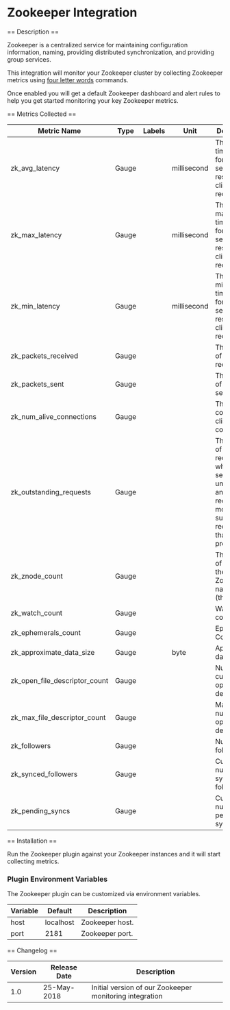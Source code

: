 Zookeeper Integration
=====================

== Description ==

Zookeeper is a centralized service for maintaining configuration information, naming, providing distributed synchronization, and providing group services.

This integration will monitor your Zookeeper cluster by collecting Zookeeper metrics using [four letter words](http://zookeeper.apache.org/doc/r3.4.12/zookeeperAdmin.html#sc_zkCommands) commands.

Once enabled you will get a default Zookeeper dashboard and alert rules to help you get started monitoring your key Zookeeper metrics.

== Metrics Collected ==

| Metric Name                 |Type |Labels|Unit       |Description                                                             |
|-----------------------------|-----|------|-----------|-------------------------------------------------------------------------------------------------------------------------|
|zk_avg_latency               |Gauge|      |millisecond|The average time it takes for the server to respond to a client request.                                                 |
|zk_max_latency               |Gauge|      |millisecond|The maximum time it takes for the server to respond to a client request.                                                 |
|zk_min_latency               |Gauge|      |millisecond|The minimum time it takes for the server to respond to a client request.                                                 |
|zk_packets_received          |Gauge|      |           |The number of packets received.                                                                                          |
|zk_packets_sent              |Gauge|      |           |The number of packets sent.                                                                                              |
|zk_num_alive_connections     |Gauge|      |           |The total count of client connections.                                                                                   |
|zk_outstanding_requests      |Gauge|      |           |The number of queued requests when the server is under load and is receiving more sustained requests than it can process.|
|zk_znode_count               |Gauge|      |           |The number of znodes in the ZooKeeper namespace (the data).                                                              |
|zk_watch_count               |Gauge|      |           |Watch count.                                                                                                             |
|zk_ephemerals_count          |Gauge|      |           |Ephemerals Count.                                                                                                        |
|zk_approximate_data_size     |Gauge|      |byte       |Approximate data size.                                                                                                   |
|zk_open_file_descriptor_count|Gauge|      |           |Number of currently open file descriptors.                                                                               |
|zk_max_file_descriptor_count |Gauge|      |           |Maximum number of open file descriptors.                                                                                 |
|zk_followers                 |Gauge|      |           |Number of followers.                                                                                                     |
|zk_synced_followers          |Gauge|      |           |Current number of synced followers.                                                                                      |
|zk_pending_syncs             |Gauge|      |           |Current number of pending syncs.                                                                                         |


== Installation ==

Run the Zookeeper plugin against your Zookeeper instances and it will start collecting metrics.

### Plugin Environment Variables

The Zookeeper plugin can be customized via environment variables.

|Variable |Default  |Description    |
|---------|---------|---------------|
|host     |localhost|Zookeeper host.|
|port     |2181     |Zookeeper port.|

== Changelog ==

|Version|Release Date|Description                                            |
|-------|------------|-------------------------------------------------------|
|1.0    |25-May-2018 |Initial version of our Zookeeper monitoring integration|
